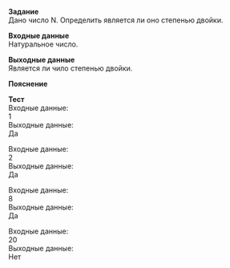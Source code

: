 **Задание**  
Дано число N. Определить является ли оно степенью двойки.  

**Входные данные**  
Натуральное число.  

**Выходные данные**  
Является ли чило степенью двойки.  

**Пояснение**  

**Тест**  
Входные данные:  
1  
Выходные данные:  
Да  

Входные данные:  
2  
Выходные данные:  
Да  

Входные данные:  
8  
Выходные данные:  
Да  

Входные данные:  
20  
Выходные данные:  
Нет  